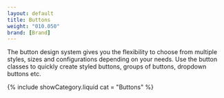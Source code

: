 ```yaml
---
layout: default
title: Buttons
weight: "010.050"
brand: [Brand]
---
```


<div class="row">
	<div class="col-sm-8 col-sm-offset-4 category-head">
		The button design system gives you the flexibility to choose from multiple styles, sizes and configurations depending on your needs. Use the button classes
		to quickly create styled buttons, groups of buttons, dropdown buttons etc.
	</div>
</div>

{% include showCategory.liquid  cat = "Buttons" %}